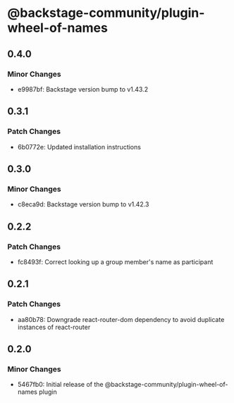 # @backstage-community/plugin-wheel-of-names

## 0.4.0

### Minor Changes

- e9987bf: Backstage version bump to v1.43.2

## 0.3.1

### Patch Changes

- 6b0772e: Updated installation instructions

## 0.3.0

### Minor Changes

- c8eca9d: Backstage version bump to v1.42.3

## 0.2.2

### Patch Changes

- fc8493f: Correct looking up a group member's name as participant

## 0.2.1

### Patch Changes

- aa80b78: Downgrade react-router-dom dependency to avoid duplicate instances of react-router

## 0.2.0

### Minor Changes

- 5467fb0: Initial release of the @backstage-community/plugin-wheel-of-names plugin
